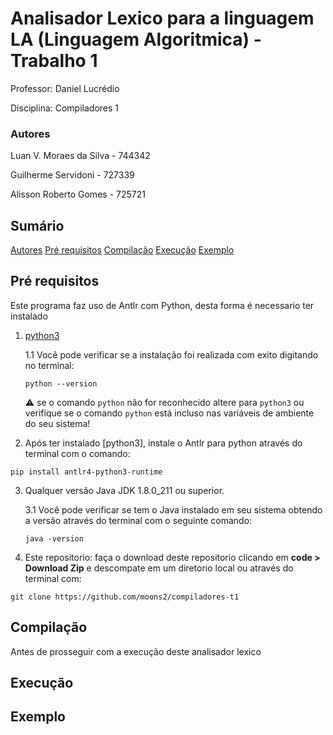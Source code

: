 # Analisador Lexico para a linguagem LA (Linguagem Algoritmica) - Trabalho 1

Professor: Daniel Lucrédio

Disciplina: Compiladores 1

### Autores

Luan V. Moraes da Silva - 744342

Guilherme Servidoni - 727339

Alisson Roberto Gomes - 725721

## Sumário

<!--ts-->

[Autores](#autores)
[Pré requisitos](#pré-requisitos)
[Compilação](#compilação)
[Execução](#execução)
[Exemplo](#exemplo)

<!--te-->

## Pré requisitos

Este programa faz uso de Antlr com Python, desta forma é necessario ter instalado

1. [python3](https://www.python.org/ftp/python/3.9.2/python-3.9.2-amd64.exe)

   1.1 Você pode verificar se a instalação foi realizada com exito digitando no terminal:

   ```terminal
   python --version
   ```

   :warning: se o comando `python` não for reconhecido altere para `python3` ou verifique se o comando `python` está incluso nas variáveis de ambiente do seu sistema!

2. Após ter instalado [python3], instale o Antlr para python através do terminal com o comando:

```terminal
pip install antlr4-python3-runtime
```

3. Qualquer versão Java JDK 1.8.0_211 ou superior.

   3.1 Você pode verificar se tem o Java instalado em seu sistema obtendo a versão através do terminal com o seguinte comando:

   ```terminal
   java -version
   ```

4. Este repositorio: faça o download deste repositorio clicando em **code > Download Zip** e descompate em um diretorio local ou através do terminal com:

```terminal
git clone https://github.com/moons2/compiladores-t1
```

## Compilação

Antes de prosseguir com a execução deste analisador lexico

## Execução

## Exemplo
